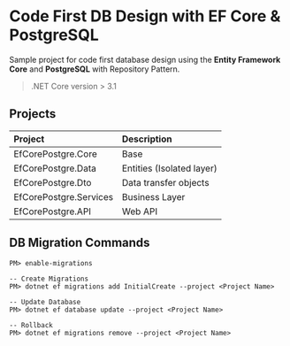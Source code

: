 # Code First DB Design with EF Core &amp; PostgreSQL

Sample project for code first database design using the **Entity Framework Core** and **PostgreSQL** with Repository Pattern.

> .NET Core version > 3.1

## Projects

| Project                 | Description               |
| :---                    | :---                      |
| EfCorePostgre.Core      | Base                      |
| EfCorePostgre.Data      | Entities (Isolated layer) |
| EfCorePostgre.Dto       | Data transfer objects     |
| EfCorePostgre.Services  | Business Layer            |
| EfCorePostgre.API       | Web API                   |

## DB Migration Commands

``` shell
PM> enable-migrations

-- Create Migrations
PM> dotnet ef migrations add InitialCreate --project <Project Name>

-- Update Database
PM> dotnet ef database update --project <Project Name>

-- Rollback
PM> dotnet ef migrations remove --project <Project Name>
```
